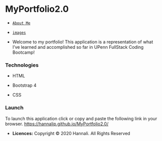 # MyPortfolio2.0
* [`About Me`](index.html)
* [`images`](asset/*.html)

* Welcome to my portfolio! This application is a representation of what I’ve learned and accomplished so far in UPenn FullStack Coding Bootcamp!

### Technologies

  * HTML

  * Bootstrap 4

  * CSS

### Launch
To launch this application click or copy and paste the following link in your browser. https://hannalip.github.io/MyPortfolio2.0/

* **Licences:** Copyright © 2020 Hannali. All Rights Reserved